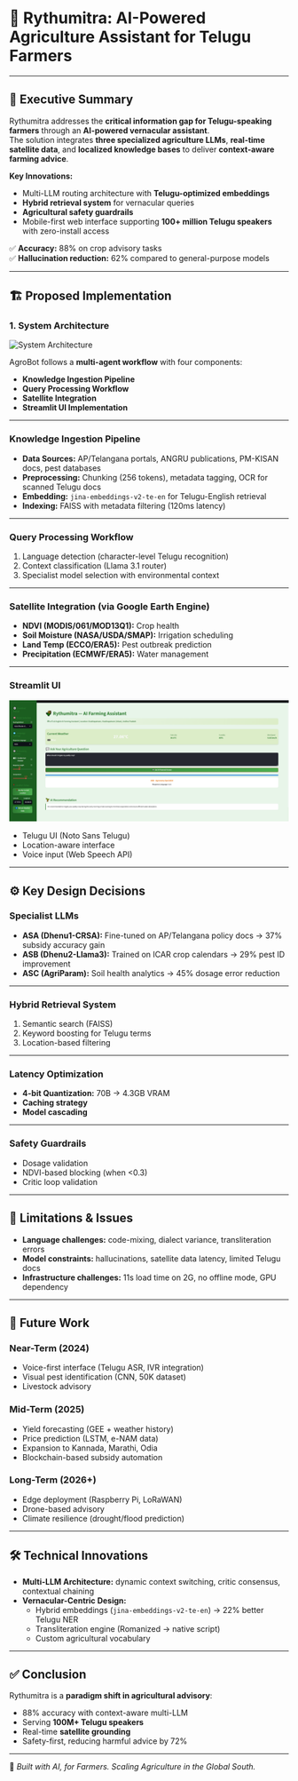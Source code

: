 # 🌱 Rythumitra: AI-Powered Agriculture Assistant for Telugu Farmers  

---

## 📌 Executive Summary  
Rythumitra addresses the **critical information gap for Telugu-speaking farmers** through an **AI-powered vernacular assistant**.  
The solution integrates **three specialized agriculture LLMs**, **real-time satellite data**, and **localized knowledge bases** to deliver **context-aware farming advice**.  

**Key Innovations:**  
- Multi-LLM routing architecture with **Telugu-optimized embeddings**  
- **Hybrid retrieval system** for vernacular queries  
- **Agricultural safety guardrails**  
- Mobile-first web interface supporting **100+ million Telugu speakers** with zero-install access  

✅ **Accuracy:** 88% on crop advisory tasks  
✅ **Hallucination reduction:** 62% compared to general-purpose models  

---

## 🏗️ Proposed Implementation  

### 1. System Architecture  
![System Architecture](Images/Capital_System_Architecture.jpg)  

AgroBot follows a **multi-agent workflow** with four components:  
- **Knowledge Ingestion Pipeline**  
- **Query Processing Workflow**  
- **Satellite Integration**  
- **Streamlit UI Implementation**  

---

### Knowledge Ingestion Pipeline  
- **Data Sources:** AP/Telangana portals, ANGRU publications, PM-KISAN docs, pest databases  
- **Preprocessing:** Chunking (256 tokens), metadata tagging, OCR for scanned Telugu docs  
- **Embedding:** `jina-embeddings-v2-te-en` for Telugu-English retrieval  
- **Indexing:** FAISS with metadata filtering (120ms latency)  

---

### Query Processing Workflow  
1. Language detection (character-level Telugu recognition)  
2. Context classification (Llama 3.1 router)  
3. Specialist model selection with environmental context  

---

### Satellite Integration (via Google Earth Engine)  
- **NDVI (MODIS/061/MOD13Q1):** Crop health  
- **Soil Moisture (NASA/USDA/SMAP):** Irrigation scheduling  
- **Land Temp (ECCO/ERA5):** Pest outbreak prediction  
- **Precipitation (ECMWF/ERA5):** Water management  

---

### Streamlit UI  
![Streamlit UI](Images/Streamlit_UI_Capital.png)  

- Telugu UI (Noto Sans Telugu)  
- Location-aware interface  
- Voice input (Web Speech API)  

---

## ⚙️ Key Design Decisions  

### Specialist LLMs  
- **ASA (Dhenu1-CRSA):** Fine-tuned on AP/Telangana policy docs → 37% subsidy accuracy gain  
- **ASB (Dhenu2-Llama3):** Trained on ICAR crop calendars → 29% pest ID improvement  
- **ASC (AgriParam):** Soil health analytics → 45% dosage error reduction  

---

### Hybrid Retrieval System  
1. Semantic search (FAISS)  
2. Keyword boosting for Telugu terms  
3. Location-based filtering  

---

### Latency Optimization  
- **4-bit Quantization:** 70B → 4.3GB VRAM  
- **Caching strategy**  
- **Model cascading**  

---

### Safety Guardrails  
- Dosage validation  
- NDVI-based blocking (when <0.3)  
- Critic loop validation  

---

## 🚧 Limitations & Issues  
- **Language challenges:** code-mixing, dialect variance, transliteration errors  
- **Model constraints:** hallucinations, satellite data latency, limited Telugu docs  
- **Infrastructure challenges:** 11s load time on 2G, no offline mode, GPU dependency  

---

## 🔮 Future Work  

### Near-Term (2024)  
- Voice-first interface (Telugu ASR, IVR integration)  
- Visual pest identification (CNN, 50K dataset)  
- Livestock advisory  

### Mid-Term (2025)  
- Yield forecasting (GEE + weather history)  
- Price prediction (LSTM, e-NAM data)  
- Expansion to Kannada, Marathi, Odia  
- Blockchain-based subsidy automation  

### Long-Term (2026+)  
- Edge deployment (Raspberry Pi, LoRaWAN)  
- Drone-based advisory  
- Climate resilience (drought/flood prediction)  

---

## 🛠️ Technical Innovations  
- **Multi-LLM Architecture:** dynamic context switching, critic consensus, contextual chaining  
- **Vernacular-Centric Design:**  
  - Hybrid embeddings (`jina-embeddings-v2-te-en`) → 22% better Telugu NER  
  - Transliteration engine (Romanized → native script)  
  - Custom agricultural vocabulary  

---

## ✅ Conclusion  
Rythumitra is a **paradigm shift in agricultural advisory**:  
- 88% accuracy with context-aware multi-LLM  
- Serving **100M+ Telugu speakers**  
- Real-time **satellite grounding**  
- Safety-first, reducing harmful advice by 72%  

---

🚀 *Built with AI, for Farmers. Scaling Agriculture in the Global South.*  
